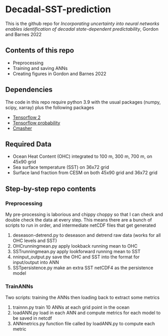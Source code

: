 # Decadal-SST-prediction
This is the github repo for _Incorporating uncertainty into neural networks enables identification of decadal state-dependent predictability_, Gordon and Barnes 2022

## Contents of this repo
* Preprocessing
* Training and saving ANNs
* Creating figures in Gordon and Barnes 2022

## Dependencies
The code in this repo require python 3.9 with the usual packages (numpy, scipy, xarray) plus the following packages
* [Tensorflow 2](https://www.tensorflow.org/install)
* [Tensorflow probability](https://www.tensorflow.org/probability/install)
* [Cmasher](https://cmasher.readthedocs.io/user/introduction.html#how-to-install)

## Required Data
* Ocean Heat Content (OHC) integrated to 100 m, 300 m, 700 m, on 45x90 grid
* Sea surface temperature (SST) on 36x72 grid
* Surface land fraction from CESM on both 45x90 grid and 36x72 grid

## Step-by-step repo contents
### Preprocessing
My pre-processing is laborious and chippy choppy so that I can check and double check the data at every step. This means there are a bunch of scripts to run in order, and intermediate netCDF files that get generated
1. deseason-detrend.py to deseason and detrend raw data (works for all OHC levels and SST)
2. OHCrunningmean.py apply lookback running mean to OHC
3. SSTrunningmean.py apply lookforward running mean to SST
4. nninput_output.py save the OHC and SST into the format for input/output into ANN
5. SSTpersistence.py make an extra SST netCDF4 as the persistence model

### TrainANNs
Two scripts: training the ANNs then loading back to extract some metrics
1. trainnn.py train 10 ANNs at each grid point in the ocean
2. loadANN.py load in each ANN and compute metrics for each model to be saved in netcdf
3. ANNmetrics.py function file called by loadANN.py to compute each metric
